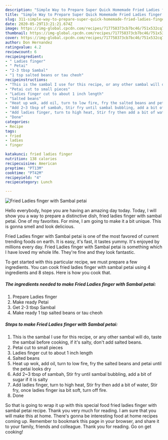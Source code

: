 ```yaml
---
description: "Simple Way to Prepare Super Quick Homemade Fried Ladies finger with Sambal petai"
title: "Simple Way to Prepare Super Quick Homemade Fried Ladies finger with Sambal petai"
slug: 311-simple-way-to-prepare-super-quick-homemade-fried-ladies-finger-with-sambal-petai
date: 2020-05-29T13:21:21.674Z
image: https://img-global.cpcdn.com/recipes/717758373cb7bc46/751x532cq70/fried-ladies-finger-with-sambal-petai-recipe-main-photo.jpg
thumbnail: https://img-global.cpcdn.com/recipes/717758373cb7bc46/751x532cq70/fried-ladies-finger-with-sambal-petai-recipe-main-photo.jpg
cover: https://img-global.cpcdn.com/recipes/717758373cb7bc46/751x532cq70/fried-ladies-finger-with-sambal-petai-recipe-main-photo.jpg
author: Don Hernandez
ratingvalue: 4.2
reviewcount: 6
recipeingredient:
- " Ladies finger"
- " Petai"
- "2-3 tbsp Sambal"
- "1 tsp salted beans or tau cheoh"
recipeinstructions:
- "This is the sambal I use for this recipe, or any other sambal will do, taste the sambal before cooking, if it&#39;s salty, don&#39;t add salted beans."
- "Petai cut to small pieces"
- "Ladies finger cut to about 1 inch length"
- "Salted beans"
- "Heat up wok, add oil, turn to low fire, fry the salted beans and petai until the petai looks dry"
- "Add 2~3 tbsp of sambah, Stir fry until sambal bubbling, add a bit of sugar if it is salty"
- "Add ladies finger, turn to high heat, Stir fry then add a bit of water, Stir fry, once ladies finger isa bit soft, turn off fire."
- "Done"
categories:
- Recipe
tags:
- fried
- ladies
- finger

katakunci: fried ladies finger 
nutrition: 138 calories
recipecuisine: American
preptime: "PT13M"
cooktime: "PT42M"
recipeyield: "4"
recipecategory: Lunch

---
```



![Fried Ladies finger with Sambal petai](https://img-global.cpcdn.com/recipes/717758373cb7bc46/751x532cq70/fried-ladies-finger-with-sambal-petai-recipe-main-photo.jpg)

Hello everybody, hope you are having an amazing day today. Today, I will show you a way to prepare a distinctive dish, fried ladies finger with sambal petai. One of my favorites. For mine, I am going to make it a bit unique. This is gonna smell and look delicious.

Fried Ladies finger with Sambal petai is one of the most favored of current trending foods on earth. It is easy, it's fast, it tastes yummy. It's enjoyed by millions every day. Fried Ladies finger with Sambal petai is something which I have loved my whole life. They're fine and they look fantastic.




To get started with this particular recipe, we must prepare a few ingredients. You can cook fried ladies finger with sambal petai using 4 ingredients and 8 steps. Here is how you cook that.

<!--inarticleads1-->

##### The ingredients needed to make Fried Ladies finger with Sambal petai:

1. Prepare  Ladies finger
1. Make ready  Petai
1. Get 2-3 tbsp Sambal
1. Make ready 1 tsp salted beans or tau cheoh




<!--inarticleads2-->

##### Steps to make Fried Ladies finger with Sambal petai:

1. This is the sambal I use for this recipe, or any other sambal will do, taste the sambal before cooking, if it&#39;s salty, don&#39;t add salted beans.
1. Petai cut to small pieces
1. Ladies finger cut to about 1 inch length
1. Salted beans
1. Heat up wok, add oil, turn to low fire, fry the salted beans and petai until the petai looks dry
1. Add 2~3 tbsp of sambah, Stir fry until sambal bubbling, add a bit of sugar if it is salty
1. Add ladies finger, turn to high heat, Stir fry then add a bit of water, Stir fry, once ladies finger isa bit soft, turn off fire.
1. Done




So that is going to wrap it up with this special food fried ladies finger with sambal petai recipe. Thank you very much for reading. I am sure that you will make this at home. There's gonna be interesting food at home recipes coming up. Remember to bookmark this page in your browser, and share it to your family, friends and colleague. Thank you for reading. Go on get cooking!
